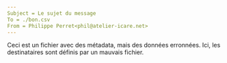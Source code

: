 ```yaml
---
Subject = Le sujet du message
To = ./bon.csv
From = Philippe Perret<phil@atelier-icare.net>
---
```

Ceci est un fichier avec des métadata, mais des données erronnées.
Ici, les destinataires sont définis par un mauvais fichier.
